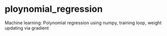 # ploynomial_regression
Machine learning: Polynomial regression using numpy, training loop, weight updating via gradient
